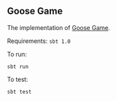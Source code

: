 ## Goose Game

The implementation of [Goose Game](https://github.com/xpeppers/goose-game-kata).

Requirements: `sbt 1.0`

To run:
```
sbt run
```

To test:
```
sbt test
```